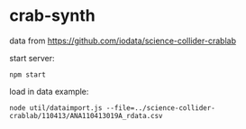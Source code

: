 crab-synth
==========

data from https://github.com/iodata/science-collider-crablab

start server:

    npm start 

load in data example:
    
    node util/dataimport.js --file=../science-collider-crablab/110413/ANA110413019A_rdata.csv
